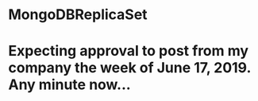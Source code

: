 # MongoDBReplicaSet

# Expecting approval to post from my company the week of June 17, 2019.  Any minute now...
